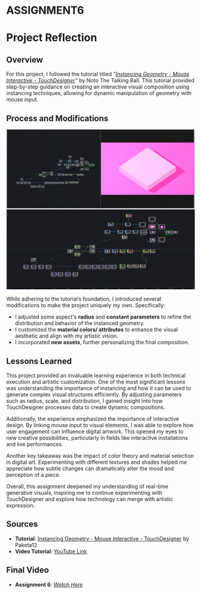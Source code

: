 # ASSIGNMENT6
# Project Reflection

## Overview
For this project, I followed the tutorial titled *"[Instancing Geometry - Mouse Interactive - TouchDesigner](https://derivative.ca/community-post/tutorial/instancing-geometry-mouse-interactive-touchdesigner)"* by Noto The Talking Ball. This tutorial provided step-by-step guidance on creating an interactive visual composition using instancing techniques, allowing for dynamic manipulation of geometry with mouse input.

## Process and Modifications
![Screenshot 1](./A6.1.png)  
![Screenshot 2](./A6.2.png)  

While adhering to the tutorial’s foundation, I introduced several modifications to make the project uniquely my own. Specifically:  
- I adjusted some aspect's **radius** and **constant parameters** to refine the distribution and behavior of the instanced geometry.  
- I customized the **material colors/ attributes** to enhance the visual aesthetic and align with my artistic vision.  
- I incorporated **new assets**, further personalizing the final composition.  

## Lessons Learned
This project provided an invaluable learning experience in both technical execution and artistic customization. One of the most significant lessons was understanding the importance of instancing and how it can be used to generate complex visual structures efficiently. By adjusting parameters such as radius, scale, and distribution, I gained insight into how TouchDesigner processes data to create dynamic compositions.

Additionally, the experience emphasized the importance of interactive design. By linking mouse input to visual elements, I was able to explore how user engagement can influence digital artwork. This opened my eyes to new creative possibilities, particularly in fields like interactive installations and live performances.

Another key takeaway was the impact of color theory and material selection in digital art. Experimenting with different textures and shades helped me appreciate how subtle changes can dramatically alter the mood and perception of a piece.

Overall, this assignment deepened my understanding of real-time generative visuals, inspiring me to continue experimenting with TouchDesigner and explore how technology can merge with artistic expression.

## Sources
- **Tutorial**: [Instancing Geometry - Mouse Interactive - TouchDesigner](https://derivative.ca/community-post/tutorial/instancing-geometry-mouse-interactive-touchdesigner) by Paketa12  
- **Video Tutorial**: [YouTube Link](https://www.youtube.com/watch?v=SJZIMGg-thY)  

## Final Video
- **Assignment 6**: *[Watch Here](https://www.youtube.com/watch?v=s-_xYhPwmxI)*  
